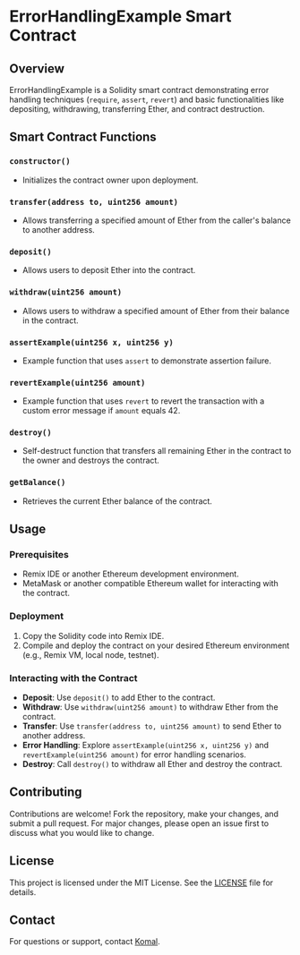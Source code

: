 # ErrorHandlingExample Smart Contract

## Overview

ErrorHandlingExample is a Solidity smart contract demonstrating error handling techniques (`require`, `assert`, `revert`) and basic functionalities like depositing, withdrawing, transferring Ether, and contract destruction.

## Smart Contract Functions

### `constructor()`

- Initializes the contract owner upon deployment.

### `transfer(address to, uint256 amount)`

- Allows transferring a specified amount of Ether from the caller's balance to another address.

### `deposit()`

- Allows users to deposit Ether into the contract.

### `withdraw(uint256 amount)`

- Allows users to withdraw a specified amount of Ether from their balance in the contract.

### `assertExample(uint256 x, uint256 y)`

- Example function that uses `assert` to demonstrate assertion failure.

### `revertExample(uint256 amount)`

- Example function that uses `revert` to revert the transaction with a custom error message if `amount` equals 42.

### `destroy()`

- Self-destruct function that transfers all remaining Ether in the contract to the owner and destroys the contract.

### `getBalance()`

- Retrieves the current Ether balance of the contract.

## Usage

### Prerequisites

- Remix IDE or another Ethereum development environment.
- MetaMask or another compatible Ethereum wallet for interacting with the contract.

### Deployment

1. Copy the Solidity code into Remix IDE.
2. Compile and deploy the contract on your desired Ethereum environment (e.g., Remix VM, local node, testnet).

### Interacting with the Contract

- **Deposit**: Use `deposit()` to add Ether to the contract.
- **Withdraw**: Use `withdraw(uint256 amount)` to withdraw Ether from the contract.
- **Transfer**: Use `transfer(address to, uint256 amount)` to send Ether to another address.
- **Error Handling**: Explore `assertExample(uint256 x, uint256 y)` and `revertExample(uint256 amount)` for error handling scenarios.
- **Destroy**: Call `destroy()` to withdraw all Ether and destroy the contract.

## Contributing

Contributions are welcome! Fork the repository, make your changes, and submit a pull request. For major changes, please open an issue first to discuss what you would like to change.

## License

This project is licensed under the MIT License. See the [LICENSE](LICENSE) file for details.

## Contact

For questions or support, contact [Komal](jangrakomal06@gmail.com).
